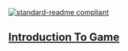 [![standard-readme compliant](https://img.shields.io/badge/Go_To-Previous_Page-blueviolet.svg?style=flat-square?size=100)](../main.md)
## [Introduction To Game](./Intro.md)
